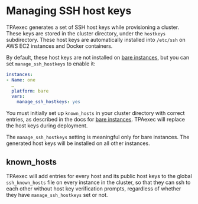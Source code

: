 # Managing SSH host keys

TPAexec generates a set of SSH host keys while provisioning a cluster.
These keys are stored in the cluster directory, under the `hostkeys`
subdirectory. These host keys are automatically installed into
`/etc/ssh` on AWS EC2 instances and Docker containers.

By default, these host keys are not installed on
[bare instances](platform-bare.md),
but you can set `manage_ssh_hostkeys` to enable it:

```yaml
instances:
- Name: one
  …
  platform: bare
  vars:
    manage_ssh_hostkeys: yes
```

You must initially set up `known_hosts` in your cluster directory with
correct entries, as described in the docs for
[bare instances](platform-bare.md). TPAexec will replace the host keys
during deployment.

The `manage_ssh_hostkeys` setting is meaningful only for bare instances.
The generated host keys will be installed on all other instances.

## known_hosts

TPAexec will add entries for every host and its public host keys to the
global `ssh_known_hosts` file on every instance in the cluster, so that
they can ssh to each other without host key verification prompts,
regardless of whether they have `manage_ssh_hostkeys` set or not.
